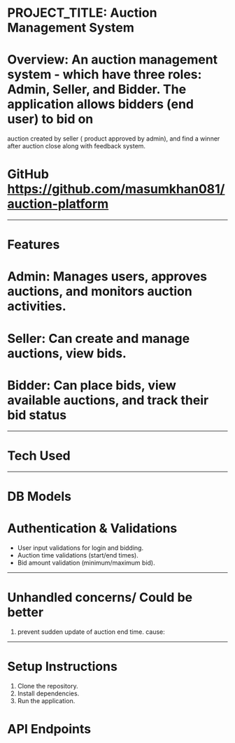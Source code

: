 # PROJECT_TITLE: Auction Management System

# Overview: An auction management system - which have three roles: Admin, Seller, and Bidder. The application allows bidders (end user) to bid on

auction created by seller ( product approved by admin), and find a winner after auction close along with feedback system.

# GitHub https://github.com/masumkhan081/auction-platform

---

# Features

# Admin: Manages users, approves auctions, and monitors auction activities.

# Seller: Can create and manage auctions, view bids.

# Bidder: Can place bids, view available auctions, and track their bid status

---

# Tech Used

---
# DB Models




# Authentication & Validations

- User input validations for login and bidding.
- Auction time validations (start/end times).
- Bid amount validation (minimum/maximum bid).

---

# Unhandled concerns/ Could be better

1. prevent sudden update of auction end time. cause:

---

# Setup Instructions

1. Clone the repository.
2. Install dependencies.
3. Run the application.



# API Endpoints


